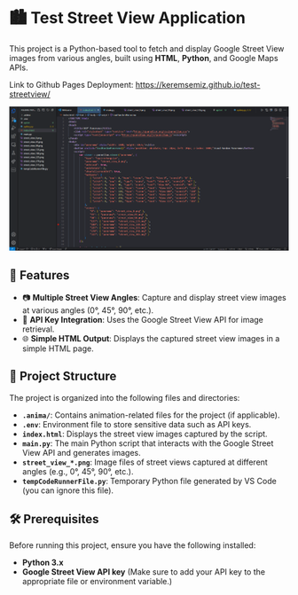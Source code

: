 # 🏙️ Test Street View Application
This project is a Python-based tool to fetch and display Google Street View images from various angles, built using **HTML**, **Python**, and Google Maps APIs.

Link to Github Pages Deployment: https://keremsemiz.github.io/test-streetview/

![live demo screenshot](image.png)

## 🌟 Features

- 📷 **Multiple Street View Angles**: Capture and display street view images at various angles (0°, 45°, 90°, etc.).
- 🔑 **API Key Integration**: Uses the Google Street View API for image retrieval.
- 🌐 **Simple HTML Output**: Displays the captured street view images in a simple HTML page.

## 📂 Project Structure

The project is organized into the following files and directories:

- **`.anima/`**: Contains animation-related files for the project (if applicable).
- **`.env`**: Environment file to store sensitive data such as API keys.
- **`index.html`**: Displays the street view images captured by the script.
- **`main.py`**: The main Python script that interacts with the Google Street View API and generates images.
- **`street_view_*.png`**: Image files of street views captured at different angles (e.g., 0°, 45°, 90°, etc.).
- **`tempCodeRunnerFile.py`**: Temporary Python file generated by VS Code (you can ignore this file).

## 🛠️ Prerequisites

Before running this project, ensure you have the following installed:

- **Python 3.x**
- **Google Street View API key** (Make sure to add your API key to the appropriate file or environment variable.)